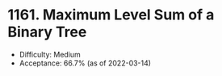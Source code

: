 # 1161. Maximum Level Sum of a Binary Tree
- Difficulty: Medium
- Acceptance: 66.7% (as of 2022-03-14)
